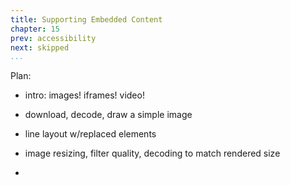 ```yaml
---
title: Supporting Embedded Content
chapter: 15
prev: accessibility
next: skipped
...
```



Plan:

* intro: images! iframes! video!

* download, decode, draw a simple image

* line layout w/replaced elements

* image resizing, filter quality, decoding to match rendered size

* 